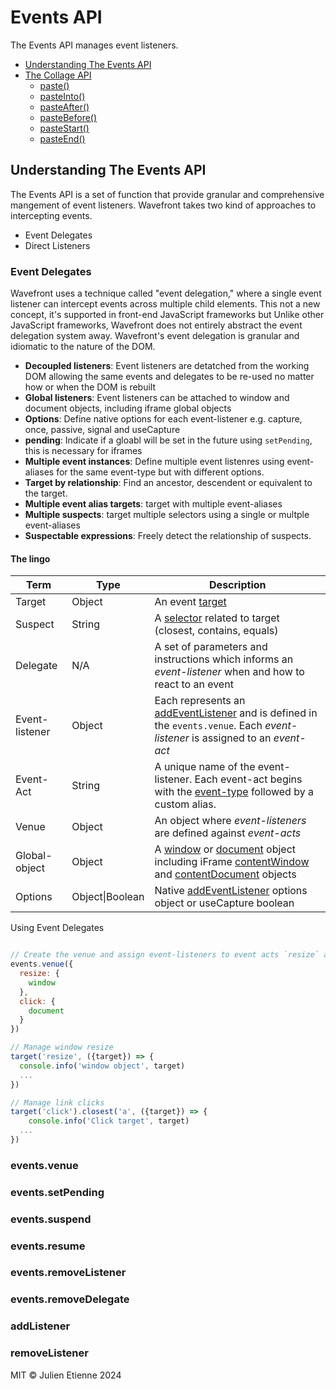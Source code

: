 # Events API
The Events API manages event listeners.


- [Understanding The Events API](#Understanding-the-Collage-API)
- [The Collage API](#The-Collage-API)
  - [paste()](#paste)
  - [pasteInto()](#pasteInto)
  - [pasteAfter()](#pasteAfter)
  - [pasteBefore()](#pasteBefore)
  - [pasteStart()](#pasteStart)
  - [pasteEnd()](#pasteEnd)
## Understanding The Events API

The Events API is a set of function that provide granular and comprehensive mangement of event listeners.
Wavefront takes two kind of approaches to intercepting events. 
- Event Delegates
- Direct Listeners

### Event Delegates

Wavefront uses a technique called "event delegation," where a single event listener can intercept events across multiple child elements. 
This not a new concept, it's supported in front-end JavaScript frameworks but Unlike other JavaScript frameworks, Wavefront does 
not entirely abstract the event delegation system away. Wavefront's event delegation is granular and idiomatic to the nature of the DOM.  

- **Decoupled listeners**: Event listeners are detatched from the working DOM allowing the same events and delegates to be re-used no matter how or when the DOM is rebuilt
- **Global listeners**: Event listeners can be attached to window and document objects, including iframe global objects  
- **Options**: Define native options for each event-listener e.g. capture, once, passive, signal and useCapture
- **pending**: Indicate if a gloabl will be set in the future using `setPending`, this is necessary for iframes
- **Multiple event instances**: Define multiple event listenres using event-aliases for the same event-type but with different options.
- **Target by relationship**: Find an ancestor, descendent or equivalent to the target.
- **Multiple event alias targets**: target with multiple event-aliases   
- **Multiple suspects**: target multiple selectors using a single or multple event-aliases
- **Suspectable expressions**: Freely detect the relationship of suspects. 

[targetLink]:https://developer.mozilla.org/en-US/docs/Web/API/Event/target
[selectorLink]:https://developer.mozilla.org/en-US/docs/Web/API/Document_object_model/Locating_DOM_elements_using_selectors
[addEventListenerLink]:https://developer.mozilla.org/en-US/docs/Web/API/EventTarget/addEventListener
[eventTypeLink]:https://developer.mozilla.org/en-US/docs/Web/API/Event/type
[windowLink]:https://developer.mozilla.org/en-US/docs/Web/API/Window/window
[documentLink]:https://developer.mozilla.org/en-US/docs/Web/API/Document
[contentWindowLink]:https://developer.mozilla.org/en-US/docs/Web/API/HTMLIFrameElement/contentWindow
[contentDocumentLink]:https://developer.mozilla.org/en-US/docs/Web/API/HTMLIFrameElement/contentDocument
#### The lingo

| Term           | Type            | Description                                                                                                                                                 |
|----------------|-----------------|-------------------------------------------------------------------------------------------------------------------------------------------------------------|
| Target         | Object          | An event [target][targetLink]                                                                                                                               |  
| Suspect        | String          | A [selector][selectorLink] related to target (closest, contains, equals)                                                                                    |   
| Delegate       | N/A             | A set of parameters and instructions which informs an _event-listener_ when and how to react to an event                                                    |   
| Event-listener | Object          | Each represents an [addEventListener][addEventListenerLink] and is defined in the `events.venue`. Each _event-listener_ is assigned to an _event-act_       |   
| Event-Act      | String          | A unique name of the event-listener. Each event-act begins with the [event-type][eventTypeLink] followed by a custom alias.                                 |   
| Venue          | Object          | An object where _event-listeners_ are defined against _event-acts_                                                                                              |   
| Global-object  | Object          | A [window][windowLink] or [document][documentLink] object including iFrame [contentWindow][contentWindowLink] and [contentDocument][contentDocumentLink] objects                                                                      |   
| Options        | Object\|Boolean | Native [addEventListener][addEventListenerLink] options object or useCapture boolean                                                                                                |   

Using Event Delegates
```javascript

// Create the venue and assign event-listeners to event acts `resize` and `click`
events.venue({
  resize: {
    window 
  },
  click: {
    document
  }
})

// Manage window resize
target('resize', ({target}) => {
  console.info('window object', target)
  ...
})

// Manage link clicks
target('click').closest('a', ({target}) => {
    console.info('Click target', target)
  ...
})
```

### events.venue 

### events.setPending

### events.suspend

### events.resume

### events.removeListener

### events.removeDelegate

### addListener

### removeListener

MIT © Julien Etienne 2024

